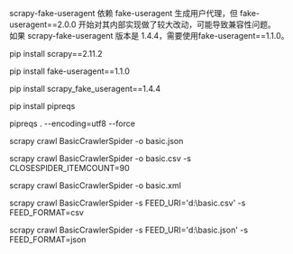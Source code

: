 scrapy-fake-useragent 依赖 fake-useragent 生成用户代理，但 fake-useragent==2.0.0 开始对其内部实现做了较大改动，可能导致兼容性问题。   
如果 scrapy-fake-useragent 版本是 1.4.4，需要使用fake-useragent==1.1.0。

pip install scrapy==2.11.2  

pip install fake-useragent==1.1.0  

pip install scrapy_fake_useragent==1.4.4  

pip install pipreqs  

pipreqs . --encoding=utf8 --force      

scrapy crawl BasicCrawlerSpider -o basic.json   

scrapy crawl BasicCrawlerSpider -o basic.csv   -s CLOSESPIDER_ITEMCOUNT=90   

scrapy crawl BasicCrawlerSpider -o basic.xml   

scrapy crawl BasicCrawlerSpider -s FEED_URI='d:\\basic.csv' -s FEED_FORMAT=csv   

scrapy crawl BasicCrawlerSpider -s FEED_URI='d:\\basic.json' -s FEED_FORMAT=json
